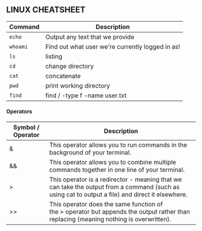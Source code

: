 ## LINUX CHEATSHEET



Command | Description
-|-
`echo` | Output any text that we provide  
`whoami` | Find out what user we're currently logged in as!
`ls` | listing
`cd `| change directory
`cat` | concatenate
`pwd `| print working directory
`find` | find / -type f -name user.txt

#### Operators

Symbol / Operator | Description
-|-
& | This operator allows you to run commands in the background of your terminal.
&& |This operator allows you to combine multiple commands together in one line of your terminal.
&gt; | This operator is a redirector - meaning that we can take the output from a command (such as using cat to output a file) and direct it elsewhere.
&gt;&gt; | This operator does the same function of the &gt; operator but appends the output rather than replacing (meaning nothing is overwritten).
